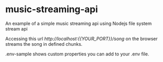# music-streaming-api

An example of a simple music streaming api using Nodejs file system stream api

Accessing this url *http://localhost:{{YOUR_PORT}}/song* on the browser streams the song in defined chunks.

.env-sample shows custom properties you can add to your .env file.
